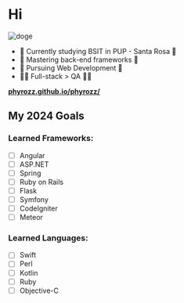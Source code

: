 # Hi

![doge](https://media.tenor.com/9QdSGSxGbbMAAAAd/doge-good-dog.gif)

- 🏫 Currently studying BSIT in PUP - Santa Rosa 🏫
- 🌱 Mastering back-end frameworks 🌱
- 🔭 Pursuing Web Development 🔭
- 🧑‍💻 Full-stack > QA 🧑‍💻

[**phyrozz.github.io/phyrozz/**](https://phyrozz.github.io/phyrozz/)

## My 2024 Goals
### Learned Frameworks:
- [ ] Angular
- [ ] ASP.NET
- [ ] Spring
- [ ] Ruby on Rails
- [ ] Flask
- [ ] Symfony
- [ ] CodeIgniter
- [ ] Meteor

### Learned Languages:
- [ ] Swift
- [ ] Perl
- [ ] Kotlin
- [ ] Ruby
- [ ] Objective-C

